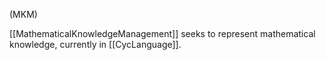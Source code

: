 (MKM)

[[MathematicalKnowledgeManagement]] seeks to represent mathematical knowledge, currently in [[CycLanguage]].
